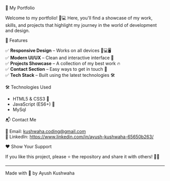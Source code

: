 🚀 My Portfolio

Welcome to my portfolio! 🎨💻 Here, you'll find a showcase of my work, skills, and projects that highlight my journey in the world of development and design.

🌟 Features

✅ **Responsive Design** – Works on all devices 📱💻🖥️  
✅ **Modern UI/UX** – Clean and interactive interface 🎨  
✅ **Projects Showcase** – A collection of my best work 🔥  
✅ **Contact Section** – Easy ways to get in touch 📩  
✅ **Tech Stack** – Built using the latest technologies 🛠️  

🛠️ Technologies Used

- HTML5 & CSS3 🎨
- JavaScript (ES6+) 🚀
- MySql

📬 Contact Me

📧 Email: kushwaha.coding@gmail.com  
💼 LinkedIn:  https://www.linkedin.com/in/ayush-kushwaha-65650b263/

❤️ Show Your Support

If you like this project, please ⭐ the repository and share it with others! 🚀🎉

---
Made with 💙 by Ayush Kushwaha
